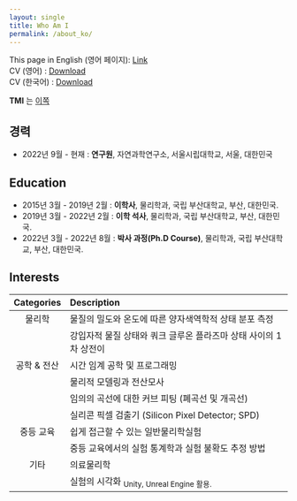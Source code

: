 ```yaml
---
layout: single
title: Who Am I
permalink: /about_ko/
---
```


This page in English (영어 페이지): [Link](/about)  
CV (영어) : [Download](/assets/files/MKWON_CV.pdf)  
CV (한국어) : [Download](/assets/files/MKWON_CV-KR.pdf)

**TMI** 는 [이쪽](/about_ko-tmi)

## 경력

- 2022년 9월 - 현재 : __연구원__, 자연과학연구소, 서울시립대학교, 서울, 대한민국

## Education

- 2015년 3월 - 2019년 2월 : __이학사__, 물리학과, 국립 부산대학교, 부산, 대한민국.  
- 2019년 3월 - 2022년 2월 : __이학 석사__, 물리학과, 국립 부산대학교, 부산, 대한민국.
- 2022년 3월 - 2022년 8월 : __박사 과정(Ph.D Course)__, 물리학과, 국립 부산대학교, 부산, 대한민국.

## Interests

| Categories | Description |
| :---: | :--- |
| 물리학      | 물질의 밀도와 온도에 따른 양자색역학적 상태 분포 측정 |
|            | 강입자적 물질 상태와 쿼크 글루온 플라즈마 상태 사이의 1차 상전이 |
| 공학 & 전산 | 시간 임계 공학 및 프로그래밍 |
|           | 물리적 모델링과 전산모사 |
|           | 임의의 곡선에 대한 커브 피팅 (폐곡선 및 개곡선) |
|           | 실리콘 픽셀 검출기 (Silicon Pixel Detector; SPD) |
| 중등 교육 | 쉽게 접근할 수 있는 일반물리학실험 |
|         | 중등 교육에서의 실험 통계학과 실험 불확도 추정 방법 |
| 기타 | 의료물리학 |
|     | 실험의 시각화 <sub> Unity, Unreal Engine 활용. </sub>
